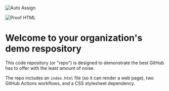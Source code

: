 ![Auto Assign](https://github.com/org302/demo-repository/actions/workflows/auto-assign.yml/badge.svg)

![Proof HTML](https://github.com/org302/demo-repository/actions/workflows/proof-html.yml/badge.svg)

# Welcome to your organization's demo respository
This code repository (or "repo") is designed to demonstrate the best GitHub has to offer with the least amount of noise.

The repo includes an `index.html` file (so it can render a web page), two GitHub Actions workflows, and a CSS stylesheet dependency.
